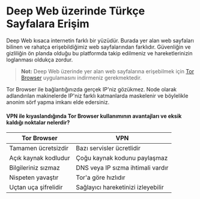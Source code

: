 # Deep Web üzerinde Türkçe Sayfalara Erişim

Deep Web kısaca internetin farklı bir yüzüdür. Burada yer alan web sayfaları bilinen ve rahatça erişebildiğimiz web sayfalarından farklıdır. Güvenliğin ve gizliliğin ön planda olduğu bu platformda takip edilmeniz ve hareketlerinizin loglanması oldukça zordur.

> **Not:** Deep Web üzerinde yer alan web sayfalarına erişebilmek için [Tor Browser](https://www.torproject.org/download/) uygulamasını indirmeniz gerekmektedir.

Tor Browser ile bağlantığınızda gerçek IP'niz gözükmez. Node olarak adlandırılan makinelerde IP'niz farklı katmanlarda maskelenir ve böylelikle anonim sörf yapma imkanı elde edersiniz.

#### VPN ile kıyaslandığında Tor Browser kullanımının avantajları ve eksik kaldığı noktalar nelerdir?

| Tor Browser | VPN |
| --------------- | --------------- |
| Tamamen ücretsizdir | Bazı servisler ücretlidir |
| Açık kaynak kodludur| Çoğu kaynak kodunu paylaşmaz |
| Bilgileriniz sızmaz | DNS veya IP sızma ihtimali vardır |
| Nispeten yavaştır | Tor'a göre hızlıdır |
| Uçtan uça şifrelidir | Sağlayıcı hareketinizi izleyebilir |
